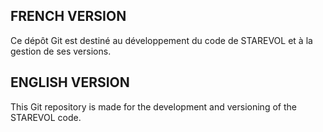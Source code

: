 

## FRENCH VERSION

Ce dépôt Git est destiné au développement du code de STAREVOL et à la gestion de ses versions.


## ENGLISH VERSION

This Git repository is made for the development and versioning of the STAREVOL code. 
